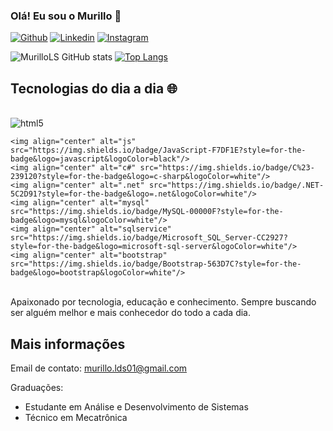 
### Olá! Eu sou o Murillo 👋 

[![Github](https://img.shields.io/badge/GitHub-100000?style=for-the-badge&logo=github&logoColor=white)](https://github.com/MurilloLS)
[![Linkedin](https://img.shields.io/badge/LinkedIn-0077B5?style=for-the-badge&logo=linkedin&logoColor=whitethe-badge&logo=github&logoColor=white)](https://www.linkedin.com/in/murillo-santos1/)
[![Instagram](https://img.shields.io/badge/Instagram-E4405F?style=for-the-badge&logo=instagram&logoColor=white)](https://www.instagram.com/murillo_lds/)

![MurilloLS GitHub stats](https://github-readme-stats.vercel.app/api?username=MurilloLS&show_icons=true&theme=dracula) 
[![Top Langs](https://github-readme-stats.vercel.app/api/top-langs/?username=MurilloLS)](https://github.com/anuraghazra/github-readme-stats)

## Tecnologias do dia a dia 🌐

<div style="display: inline_block"><br/>
    <img align="center" alt="html5" src="https://img.shields.io/badge/HTML5-E34F26?style=for-the-badge&logo=html5&logoColor=white"/>
    
    <img align="center" alt="js" src="https://img.shields.io/badge/JavaScript-F7DF1E?style=for-the-badge&logo=javascript&logoColor=black"/>
    <img align="center" alt="c#" src="https://img.shields.io/badge/C%23-239120?style=for-the-badge&logo=c-sharp&logoColor=white"/>
    <img align="center" alt=".net" src="https://img.shields.io/badge/.NET-5C2D91?style=for-the-badge&logo=.net&logoColor=white"/>
    <img align="center" alt="mysql" src="https://img.shields.io/badge/MySQL-00000F?style=for-the-badge&logo=mysql&logoColor=white"/>
    <img align="center" alt="sqlservice" src="https://img.shields.io/badge/Microsoft_SQL_Server-CC2927?style=for-the-badge&logo=microsoft-sql-server&logoColor=white"/>
    <img align="center" alt="bootstrap" src="https://img.shields.io/badge/Bootstrap-563D7C?style=for-the-badge&logo=bootstrap&logoColor=white"/>
</div><br/>
Apaixonado por tecnologia, educação e conhecimento. Sempre buscando ser alguém melhor e mais conhecedor do todo a cada dia.

## Mais informações

Email de contato: murillo.lds01@gmail.com

Graduações: 
- Estudante em Análise e Desenvolvimento de Sistemas
- Técnico em Mecatrônica

